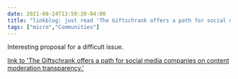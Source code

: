 ```yaml
---
date: 2021-08-24T13:59:20-04:00
title: "linkblog: just read 'The Giftschrank offers a path for social media companies on content moderation transparency.'"
tags: ["micro","Communities"]
---
```

Interesting proposal for a difficult issue.
 
[link to 'The Giftschrank offers a path for social media companies on content moderation transparency.'](https://slate.com/technology/2021/08/social-media-content-moderation-giftschrank.html?via=rss)
